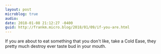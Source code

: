 ```yaml
---
layout: post
microblog: true
audio: 
date: 2018-01-08 21:12:27 -0400
guid: http://frankm.micro.blog/2018/01/09/if-you-are.html
---
```

If you are about to eat something that you don't like, take a Cold Ease, they pretty much destroy ever taste bud in your mouth. 
